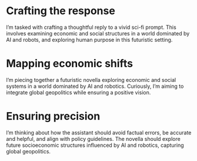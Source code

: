 # Crafting the response
I’m tasked with crafting a thoughtful reply to a vivid sci-fi prompt. This involves examining economic and social structures in a world dominated by AI and robots, and exploring human purpose in this futuristic setting.

# Mapping economic shifts
I’m piecing together a futuristic novella exploring economic and social systems in a world dominated by AI and robotics. Curiously, I’m aiming to integrate global geopolitics while ensuring a positive vision.

# Ensuring precision
I’m thinking about how the assistant should avoid factual errors, be accurate and helpful, and align with policy guidelines. The novella should explore future socioeconomic structures influenced by AI and robotics, capturing global geopolitics.